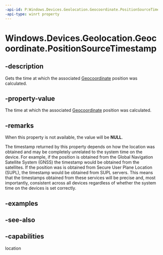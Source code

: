 ```yaml
---
-api-id: P:Windows.Devices.Geolocation.Geocoordinate.PositionSourceTimestamp
-api-type: winrt property
---
```


<!-- Property syntax
public Windows.Foundation.IReference<Windows.Foundation.DateTime> PositionSourceTimestamp { get; }
-->

# Windows.Devices.Geolocation.Geocoordinate.PositionSourceTimestamp

## -description
Gets the time at which the associated [Geocoordinate](geocoordinate.md) position was calculated.

## -property-value
The time at which the associated [Geocoordinate](geocoordinate.md) position was calculated.

## -remarks
When this property is not available, the value will be **NULL**.

The timestamp returned by this property depends on how the location was obtained and may be completely unrelated to the system time on the device. For example, if the position is obtained from the Global Navigation Satellite System (GNSS) the timestamp would be obtained from the satellites. If the position was is obtained from Secure User Plane Location (SUPL), the timestamp would be obtained from SUPL servers. This means that the timestamps obtained from these services will be precise and, most importantly, consistent across all devices regardless of whether the system time on the devices is set correctly.

## -examples

## -see-also

## -capabilities
location
